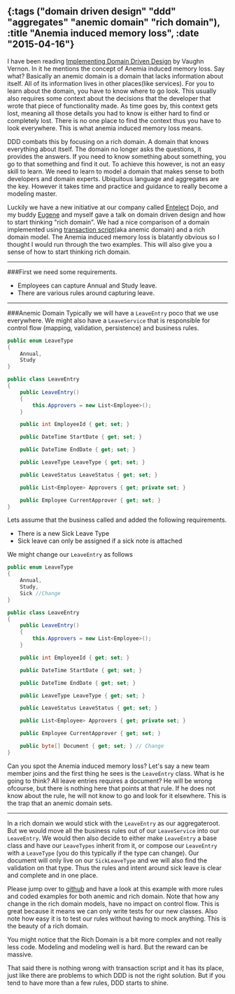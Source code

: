 {:tags ("domain driven design" "ddd" "aggregates" "anemic domain" "rich domain"), :title "Anemia induced memory loss", :date "2015-04-16"}
-----
I have been reading [Implementing Domain Driven Design](https://vaughnvernon.co/?page_id=168) by Vaughn Vernon. In it he mentions the concept of Anemia induced memory loss. Say what? Basically an anemic domain is a domain that lacks information about itself. All of its information lives in other places(like services). For you to learn about the domain, you have to know where to go look. This usually also requires some context about the decisions that the developer that wrote that piece of functionality made. As time goes by, this context gets lost, meaning all those details you had to know is either hard to find or completely lost. There is no one place to find the context thus you have to look everywhere. This is what anemia induced memory loss means.

DDD combats this by focusing on a rich domain. A domain that knows everything about itself. The domain no longer asks the questions, it provides the answers.  If you need to know something about something, you go to that something and find it out. To achieve this however, is not an easy skill to learn. We need to learn to model a domain that makes sense to both developers and domain experts. Ubiquitous language and aggregates are the key. However it takes time and practice and guidance to really become a modeling master.

Luckily we have a new initiative at our company called [Entelect](http://www.entelect.co.za/) Dojo, and my buddy [Eugene](https://twitter.com/eldevilliers) and myself gave a talk on domain driven design and how to start thinking "rich domain". We had a nice comparison of a domain implemented using [transaction script](http://martinfowler.com/eaaCatalog/transactionScript.html)(aka anemic domain) and a rich domain model. The Anemia induced memory loss is blatantly obvious so I thought I would run through the two examples. This will also give you a sense of how to start thinking rich domain.

___

###First we need some requirements.

* Employees can capture Annual and Study leave.
* There are various rules around capturing leave.

___

###Anemic Domain
Typically we will have a `LeaveEntry` poco that we use everywhere. We might also have a `LeaveService` that is responsible for control flow (mapping, validation, persistence) and business rules.

```csharp
public enum LeaveType
{
    Annual,
    Study
}

public class LeaveEntry
{
    public LeaveEntry()
    {
        this.Approvers = new List<Employee>();
    }

    public int EmployeeId { get; set; }

    public DateTime StartDate { get; set; }

    public DateTime EndDate { get; set; }

    public LeaveType LeaveType { get; set; }

    public LeaveStatus LeaveStatus { get; set; }

    public List<Employee> Approvers { get; private set; }

    public Employee CurrentApprover { get; set; }
}

```

Lets assume that the business called and added the following requirements.

* There is a new Sick Leave Type
* Sick leave can only be assigned if a sick note is attached

We might change our `LeaveEntry` as follows


```csharp
public enum LeaveType
{
    Annual,
    Study,
    Sick //Change
}

public class LeaveEntry
{
    public LeaveEntry()
    {
        this.Approvers = new List<Employee>();
    }

    public int EmployeeId { get; set; }

    public DateTime StartDate { get; set; }

    public DateTime EndDate { get; set; }

    public LeaveType LeaveType { get; set; }

    public LeaveStatus LeaveStatus { get; set; }

    public List<Employee> Approvers { get; private set; }

    public Employee CurrentApprover { get; set; }

    public byte[] Document { get; set; } // Change
}

```

Can you spot the Anemia induced memory loss? Let's say a new team member joins and the first thing he sees is the `LeaveEntry` class. What is he going to think? All leave entries requires a document? He will be wrong ofcourse, but there is nothing here that points at that rule. If he does not know about the rule, he will not know to go and look for it elsewhere. This is the trap that an anemic domain sets.

___

In a rich domain we would stick with the `LeaveEntry` as our aggregateroot. But we would move all the business rules out of our `LeaveService` into our `LeaveEntry`. We would then also decide to either make `LeaveEntry` a base class and have our `LeaveTypes` inherit from it, or compose our `LeaveEntry` with a `LeaveType` (you do this typically if the type can change). Our document will only live on our `SickLeaveType` and we will also find the validation on that type. Thus the rules and intent around sick leave is clear and complete and in one place.

Please jump over to [github](https://github.com/entelect/Dojo_DomainDrivenDesign) and have a look at this example with more rules and coded examples for both anemic and rich domain. Note that how any change in the rich domain models, have no impact on control flow. This is great because it means we can only write tests for our new classes. Also note how easy it is to test our rules without having to mock anything. This is the beauty of a rich domain.

You might notice that the Rich Domain is a bit more complex and not really less code. Modeling and modeling well is hard. But the reward can be massive.

That said there is nothing wrong with transaction script and it has its place, just like there are problems to which DDD is not the right solution. But if you tend to have more than a few rules, DDD starts to shine.

<a href="http://www.codeproject.com/script/Articles/BlogFeedList.aspx?amid=8804440" rel="tag" style="display:none">CodeProject</a>
